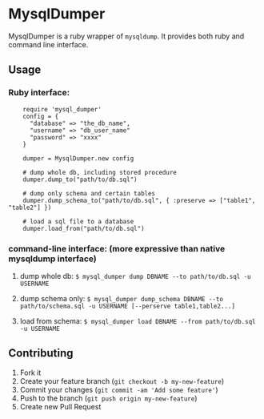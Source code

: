 # MysqlDumper

MysqlDumper is a ruby wrapper of `mysqldump`.
It provides both ruby and command line interface.

## Usage

### Ruby interface:

        require 'mysql_dumper'
        config = {
          "database" => "the_db_name",
          "username" => "db_user_name"
          "password" => "xxxx"
        }

        dumper = MysqlDumper.new config

        # dump whole db, including stored procedure
        dumper.dump_to("path/to/db.sql")

        # dump only schema and certain tables
        dumper.dump_schema_to("path/to/db.sql", { :preserve => ["table1", "table2"] })

        # load a sql file to a database
        dumper.load_from("path/to/db.sql")

### command-line interface: (more expressive than native mysqldump interface)

1. dump whole db:
`$ mysql_dumper dump DBNAME --to path/to/db.sql -u USERNAME`

2. dump schema only:
`$ mysql_dumper dump_schema DBNAME --to path/to/schema.sql -u USERNAME [--perserve table1,table2...]`

3. load from schema:
`$ mysql_dumper load DBNAME --from path/to/db.sql -u USERNAME`

## Contributing

1. Fork it
2. Create your feature branch (`git checkout -b my-new-feature`)
3. Commit your changes (`git commit -am 'Add some feature'`)
4. Push to the branch (`git push origin my-new-feature`)
5. Create new Pull Request
